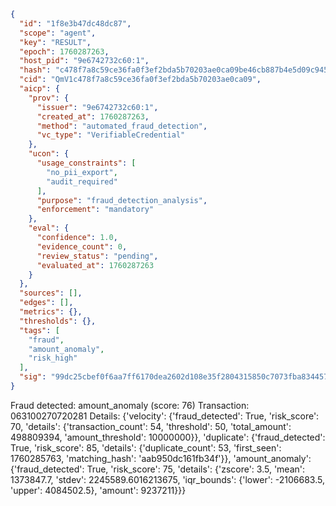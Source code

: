 ```json
{
  "id": "1f8e3b47dc48dc87",
  "scope": "agent",
  "key": "RESULT",
  "epoch": 1760287263,
  "host_pid": "9e6742732c60:1",
  "hash": "c478f7a8c59ce36fa0f3ef2bda5b70203ae0ca09be46cb887b4e5d09c9459d6c",
  "cid": "QmV1c478f7a8c59ce36fa0f3ef2bda5b70203ae0ca09",
  "aicp": {
    "prov": {
      "issuer": "9e6742732c60:1",
      "created_at": 1760287263,
      "method": "automated_fraud_detection",
      "vc_type": "VerifiableCredential"
    },
    "ucon": {
      "usage_constraints": [
        "no_pii_export",
        "audit_required"
      ],
      "purpose": "fraud_detection_analysis",
      "enforcement": "mandatory"
    },
    "eval": {
      "confidence": 1.0,
      "evidence_count": 0,
      "review_status": "pending",
      "evaluated_at": 1760287263
    }
  },
  "sources": [],
  "edges": [],
  "metrics": {},
  "thresholds": {},
  "tags": [
    "fraud",
    "amount_anomaly",
    "risk_high"
  ],
  "sig": "99dc25cbef0f6aa7ff6170dea2602d108e35f2804315850c7073fba83445762f"
}
```

Fraud detected: amount_anomaly (score: 76)
Transaction: 063100270720281
Details: {'velocity': {'fraud_detected': True, 'risk_score': 70, 'details': {'transaction_count': 54, 'threshold': 50, 'total_amount': 498809394, 'amount_threshold': 10000000}}, 'duplicate': {'fraud_detected': True, 'risk_score': 85, 'details': {'duplicate_count': 53, 'first_seen': 1760285763, 'matching_hash': 'aab950dc161fb34f'}}, 'amount_anomaly': {'fraud_detected': True, 'risk_score': 75, 'details': {'zscore': 3.5, 'mean': 1373847.7, 'stdev': 2245589.6016213675, 'iqr_bounds': {'lower': -2106683.5, 'upper': 4084502.5}, 'amount': 9237211}}}